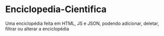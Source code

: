 # Enciclopedia-Cientifica
Uma enciclopédia feita em HTML, JS e JSON, podendo adicionar, deletar, filtrar ou alterar a enciclopédia
